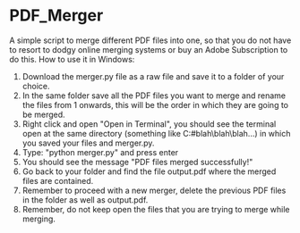 # PDF_Merger
A simple script to merge different PDF files into one, so that you do not have to resort to dodgy online merging systems or buy an Adobe Subscription to do this.
How to use it in Windows:
1. Download the merger.py file as a raw file and save it to a folder of your choice. 
2. In the same folder save all the PDF files you want to merge and rename the files from 1 onwards, this will be the order in which they are going to be merged.
3. Right click and open "Open in Terminal", you should see the terminal open at the same directory (something like C:#blah\blah\blah...) in which you saved your files and merger.py.
4. Type: "python merger.py" and press enter
5. You should see the message "PDF files merged successfully!"
6. Go back to your folder and find the file output.pdf where the merged files are contained. 
7. Remember to proceed with a new merger, delete the previous PDF files in the folder as well as output.pdf.
8. Remember, do not keep open the files that you are trying to merge while merging.
